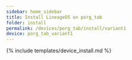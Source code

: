 ```yaml
---
sidebar: home_sidebar
title: Install LineageOS on porg_tab
folder: install
permalink: /devices/porg_tab/install/variant1
device: porg_tab_variant1
---
```

{% include templates/device_install.md %}
